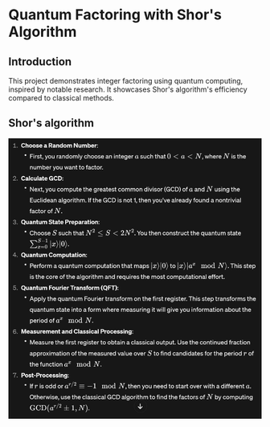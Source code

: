 # Quantum Factoring with Shor's Algorithm

## Introduction  
This project demonstrates integer factoring using quantum computing, inspired by notable research. It showcases Shor's algorithm's efficiency compared to classical methods.

## Shor's algorithm

![Smolin algorithm variation](docs/Smolin_Shors_algorithm.png)

